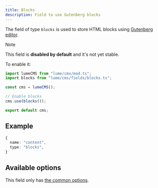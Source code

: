 ```yaml
---
title: Blocks
description: Field to use Gutenberg blocks
---
```


The field of type `blocks` is used to store HTML blocks using
[Gutenberg editor](https://wordpress.org/gutenberg/).

> [!note]
>
> This field is **disabled by default** and it's not yet stable.

To enable it:

```ts
import lumeCMS from "lume/cms/mod.ts";
import blocks from "lume/cms/fields/blocks.ts";

const cms = lumeCMS();

// Enable blocks
cms.use(blocks());

export default cms;
```

## Example

```ts
{
  name: "content",
  type: "blocks",
}
```

## Available options

This field only has [the common options](./index.md#common-field-options).
